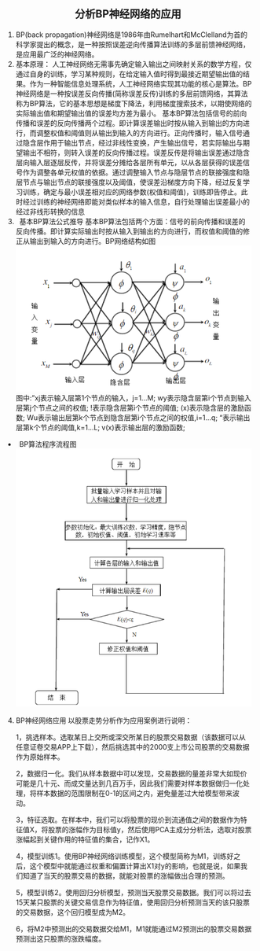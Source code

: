## <center>分析BP神经网络的应用</center>
1. BP(back propagation)神经网络是1986年由Rumelhart和McClelland为首的科学家提出的概念，是一种按照误差逆向传播算法训练的多层前馈神经网络，是应用最广泛的神经网络。
2. 基本原理：
人工神经网络无需事先确定输入输出之间映射关系的数学方程，仅通过自身的训练，学习某种规则，在给定输入值时得到最接近期望输出值的结果。作为一种智能信息处理系统，人工神经网络实现其功能的核心是算法。BP神经网络是一种按误差反向传播(简称误差反传)训练的多层前馈网络，其算法称为BP算法，它的基本思想是梯度下降法，利用梯度搜索技术，以期使网络的实际输出值和期望输出值的误差均方差为最小。
基本BP算法包括信号的前向传播和误差的反向传播两个过程。即计算误差输出时按从输入到输出的方向进行，而调整权值和阈值则从输出到输入的方向进行。正向传播时，输入信号通过隐含层作用于输出节点，经过非线性变换，产生输出信号，若实际输出与期望输出不相符，则转入误差的反向传播过程。误差反传是将输出误差通过隐含层向输入层逐层反传，并将误差分摊给各层所有单元，以从各层获得的误差信号作为调整各单元权值的依据。通过调整输入节点与隐层节点的联接强度和隐层节点与输出节点的联接强度以及阈值，使误差沿梯度方向下降，经过反复学习训练，确定与最小误差相对应的网络参数(权值和阈值)，训练即告停止。此时经过训练的神经网络即能对类似样本的输入信息，自行处理输出误差最小的经过非线形转换的信息
3.  基本BP算法公式推导
基本BP算法包括两个方面：信号的前向传播和误差的反向传播。即计算实际输出时按从输入到输出的方向进行，而权值和阈值的修正从输出到输入的方向进行。BP网络结构如图![](image/a.png)
图中:”xj表示输入层第1个节点的输入，j=1...M; 
wy表示隐含层第i个节点到输入层第j个节点之间的权值;
!表示隐含层第i个节点的阈值;
(x)表示隐含层的激励函数;
Wu表示输出层第k个节点到隐含层第i个节点之间的权值,i=1...q;
“表示输出层第k个节点的阈值,k=1...L;
v(x)表示输出层的激励函数;
+  BP算法程序流程图
![](image/b.png)
4. BP神经网络应用
以股票走势分析作为应用案例进行说明：

   1，挑选样本。选取某日上交所或深交所某日的股票交易数据（该数据可以从任意证卷交易APP上下载），然后挑选其中的2000支上市公司股票的交易数据作为原始样本。

   2，数据归一化。我们从样本数据中可以发现，交易数据的量差非常大如现价可能是几十元、而成交量达到几百万手，因此我们需要对样本数据做归一化处理，将样本数据的范围限制在0-1的区间之内，避免量差过大给模型带来波动。

   3，特征选取。在样本中，我们可以将股票的现价到流通值之间的数据作为特征值X，将股票的涨幅作为目标值y，然后使用PCA主成分分析法，选取对股票涨幅起到关键作用的特征值的集合，记作X1。

   4，模型训练1。使用BP神经网络训练模型，这个模型简称为M1，训练好之后，这个模型中就能通过权重和偏置计算出X1对y的影响，也就是说，如果我们知道了当天的股票交易的数据，就能对股票的涨幅做出合理的预测。

   5，模型训练2。使用回归分析模型，预测当天股票交易数据。我们可以将过去15天某只股票的关键交易信息作为特征值，使用回归分析预测当天的该只股票的交易数据，这个回归模型成为M2。

   6，将M2中预测出的交易数据交给M1，M1就能通过M2预测出的股票交易数据预测出这只股票的涨跌幅度。


